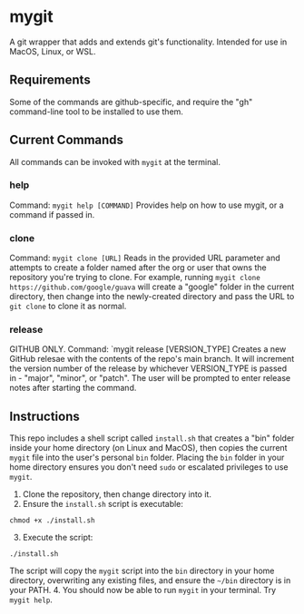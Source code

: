 # mygit
A git wrapper that adds and extends git's functionality. Intended for use in MacOS, Linux, or WSL.

## Requirements
Some of the commands are github-specific, and require the "gh" command-line tool to be installed to use them.

## Current Commands
All commands can be invoked with `mygit` at the terminal.

### help
Command: `mygit help [COMMAND]`
Provides help on how to use mygit, or a command if passed in.

### clone
Command: `mygit clone [URL]`
Reads in the provided URL parameter and attempts to create a folder named after the org or user that owns the repository you're trying to clone. For example, running `mygit clone https://github.com/google/guava` will create a "google" folder in the current directory, then change into the newly-created directory and pass the URL to `git clone` to clone it as normal. 

### release
GITHUB ONLY.
Command: `mygit release [VERSION_TYPE]
Creates a new GitHub relesae with the contents of the repo's main branch. It will increment the version number of the release by whichever VERSION_TYPE is passed in - "major", "minor", or "patch". The user will be prompted to enter release notes after starting the command.


## Instructions
This repo includes a shell script called `install.sh` that creates a "bin" folder inside your home directory (on Linux and MacOS), then copies the current `mygit` file into the user's personal `bin` folder. Placing the `bin` folder in your home directory ensures you don't need `sudo` or escalated privileges to use `mygit`.

1. Clone the repository, then change directory into it.
2. Ensure the `install.sh` script is executable:
  ```
  chmod +x ./install.sh
  ```
3. Execute the script:
  ```
  ./install.sh
  ```
  The script will copy the `mygit` script into the `bin` directory in your home directory, overwriting any existing files, and ensure the `~/bin` directory is in your PATH.
4. You should now be able to run `mygit` in your terminal. Try `mygit help`.